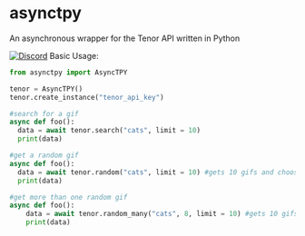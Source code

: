 # asynctpy
An asynchronous wrapper for the Tenor API written in Python

[![Discord][7]][8]
Basic Usage:
```py
from asynctpy import AsyncTPY

tenor = AsyncTPY()
tenor.create_instance("tenor_api_key")

#search for a gif
async def foo():
  data = await tenor.search("cats", limit = 10)
  print(data)

#get a random gif
async def foo():
  data = await tenor.random("cats", limit = 10) #gets 10 gifs and chooses a random one out of them
  print(data)

#get more than one random gif
async def foo():
    data = await tenor.random_many("cats", 8, limit = 10) #gets 10 gifs and chooses 8 random ones from them
    print(data)

```

[7]: https://media.discordapp.net/attachments/773312837623218247/815605976845516840/discord-logo-logodownload-download-logotipos-1.png
[8]: https://discord.gg/jHt3qrNxyk